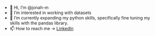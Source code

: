 - 👋 Hi, I’m @jonah-m
- 👀 I’m interested in working with datasets
- 🌱 I’m currently expanding my python skills, specifically fine tuning my skills with the pandas library.
- 📫 How to reach me -> [LinkedIn](https://www.linkedin.com/in/jonah-macneill/)

<!---
jonah-m/jonah-m is a ✨ special ✨ repository because its `README.md` (this file) appears on your GitHub profile.
You can click the Preview link to take a look at your changes.
--->

